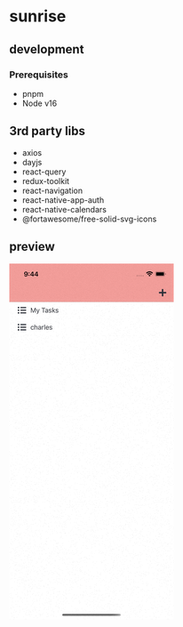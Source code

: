 # sunrise

## development
### Prerequisites
- pnpm 
- Node v16
## 3rd party libs

- axios
- dayjs
- react-query
- redux-toolkit
- react-navigation
- react-native-app-auth
- react-native-calendars
- @fortawesome/free-solid-svg-icons

## preview

<kbd>
  <img src="https://github.com/duguyihou/sunrise/blob/master/demo/assets/Simulator%20Screen%20Recording%20-%20iPhone%2013%20-%202022-04-06%20at%2021.45.01.gif?raw=true">
</kbd>